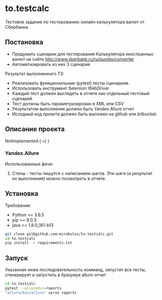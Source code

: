 # to.testcalc

Тестовое задание по тестированию онлайн калькулятора валют от Сбербанка.

## Постановка

 - Придумать сценарии для тестирования Калькулятора иностранных валют на сайте http://www.sberbank.ru/ru/quotes/converter
 - Автоматизировать из них 3 сценария 

Результат выполненного ТЗ:

 - Реализовать функциональные (pytest) тесты сценариев.
 - Использовать инструмент Selenium WebDriver
 - Каждый тест должен выглядеть в отчете как отдельный тестовый сценарий
 - Тест должны быть параметризирован в XML или CSV
 - Результатом выполнения должен быть Yandex.Allure отчет
 - Исходный код проекта должен быть выложен на github или bitbucket.

## Описание проекта

NotImplemented ( =) )

### Yandex.Allure

Использованные фичи:

1. Степы - тесты пишутся с написанием шагов. Эти шаги (и результат их выполнения) можно посмотреть в отчете.

## Установка

Требования:

 - Python >= 3.6.5
 - pip >= 9.0.3
 - java >= 1.8.0_181-b13

```sh
git clone git@github.com:mirakulus/to.testcalc.git
cd to.testcalc
pip install -r requirements.txt
```

## Запуск

Указанная ниже последовательность комманд, запустит все тесты, сгенерирует и запустить в бразуере allure-отчет

```sh
cd to.testcalc
pytest --alluredir=reports
"allure/bin/allure" serve reports
```
